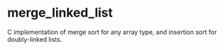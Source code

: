 # merge_linked_list
C implementation of merge sort for any array type, and insertion sort for doubly-linked lists. 
